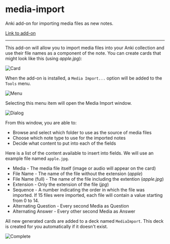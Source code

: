 media-import
============

Anki add-on for importing media files as new notes.

[Link to add-on](https://ankiweb.net/shared/info/1531997860)

---

This add-on will allow you to import media files into your Anki collection and use their file names as a component of the note. You can create cards that might look like this (using *apple.jpg*):

![Card](https://raw.githubusercontent.com/hssm/media-import/master/docs/card.png)

When the add-on is installed, a `Media Import...` option will be added to the `Tools` menu.

![Menu](https://raw.githubusercontent.com/hssm/media-import/master/docs/menu.png)

Selecting this menu item will open the Media Import window.

![Dialog](https://raw.githubusercontent.com/hssm/media-import/master/docs/dialog.png)

From this window, you are able to:
- Browse and select which folder to use as the source of media files
- Choose which note type to use for the imported notes
- Decide what content to put into each of the fields
 
Here is a list of the content available to insert into fields. We will use an example file named `apple.jpg`.
 - Media - The media file itself (image or audio will appear on the card)
 - File Name - The name of the file without the extension (*apple*)
 - File Name (full) - The name of the file including the extention (*apple.jpg*)
 - Extension - Only the extension of the file (*jpg*)
 - Sequence - A number indicating the order in which the file was imported. If 15 files were imported, each file will contain a value starting from 0 to 14.
 - Alternating Question - Every second Media as Question
 - Alternating Answer - Every other second Media as Answer



All new generated cards are added to a deck named `MediaImport`. This deck is created for you automatically if it doesn't exist.

![Complete](https://raw.githubusercontent.com/hssm/media-import/master/docs/complete.png)
